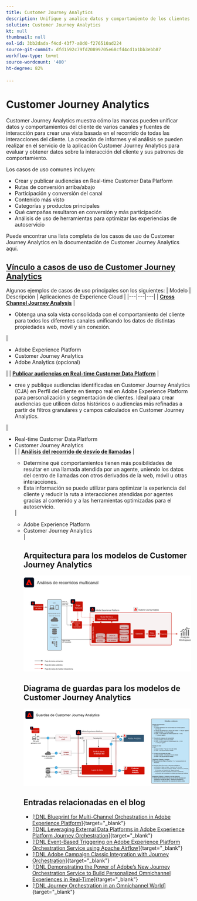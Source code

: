 ```yaml
---
title: Customer Journey Analytics
description: Unifique y analice datos y comportamiento de los clientes en todo su recorrido
solution: Customer Journey Analytics
kt: null
thumbnail: null
exl-id: 3bb2dada-f4cd-43f7-a0d0-f276510ad224
source-git-commit: dfd1592c79fd20899705e68cfd4cd1a1bb3ebb87
workflow-type: tm+mt
source-wordcount: '400'
ht-degree: 82%

---
```


# Customer Journey Analytics

Customer Journey Analytics muestra cómo las marcas pueden unificar datos y comportamientos del cliente de varios canales y fuentes de interacción para crear una vista basada en el recorrido de todas las interacciones del cliente. La creación de informes y el análisis se pueden realizar en el servicio de la aplicación Customer Journey Analytics para evaluar y obtener datos sobre la interacción del cliente y sus patrones de comportamiento.

Los casos de uso comunes incluyen:

* Crear y publicar audiencias en Real-time Customer Data Platform
* Rutas de conversión arriba/abajo
* Participación y conversión del canal
* Contenido más visto
* Categorías y productos principales
* Qué campañas resultaron en conversión y más participación
* Análisis de uso de herramientas para optimizar las experiencias de autoservicio

Puede encontrar una lista completa de los casos de uso de Customer Journey Analytics en la documentación de Customer Journey Analytics aquí.

## [Vínculo a casos de uso de Customer Journey Analytics](https://experienceleague.adobe.com/docs/analytics-platform/using/cja-usecases/cja-usecases.html?lang=es)

Algunos ejemplos de casos de uso principales son los siguientes:
| Modelo | Descripción | Aplicaciones de Experience Cloud |
|---|---|---|
| **[Cross Channel Journey Analysis](https://experienceleague.adobe.com/docs/analytics-platform/using/cja-usecases/cross-channel.html?lang=es)**  | <ul><li>Obtenga una sola vista consolidada con el comportamiento del cliente para todos los diferentes canales unificando los datos de distintas propiedades web, móvil y sin conexión.</li></ul> | <ul><li>Adobe Experience Platform</li><li>Customer Journey Analytics</li><li>Adobe Analytics (opcional)</li></ul>| | **[Publicar audiencias en Real-time Customer Data Platform](https://experienceleague.adobe.com/docs/analytics-platform/using/cja-components/audiences/publish.html)** | <ul><li>cree y publique audiencias identificadas en Customer Journey Analytics (CJA) en Perfil del cliente en tiempo real en Adobe Experience Platform para personalización y segmentación de clientes. Ideal para crear audiencias que utilicen datos históricos o audiencias más refinadas a partir de filtros granulares y campos calculados en Customer Journey Analytics.</li></ul> | <ul><li>Real-time Customer Data Platform</li><li>Customer Journey Analytics</li> |
| **[Análisis del recorrido de desvío de llamadas](https://experienceleague.adobe.com/docs/analytics-platform/using/cja-usecases/call-center.html?lang=es)** | <ul><li>Determine qué comportamientos tienen más posibilidades de resultar en una llamada atendida por un agente, uniendo los datos del centro de llamadas con otros derivados de la web, móvil u otras interacciones.</li><li>Esta información se puede utilizar para optimizar la experiencia del cliente y reducir la ruta a interacciones atendidas por agentes gracias al contenido y a las herramientas optimizadas para el autoservicio.  </li></ul> | <ul><li>Adobe Experience Platform</li><li>Customer Journey Analytics</li> |

## Arquitectura para los modelos de Customer Journey Analytics

![Diagrama de arquitectura](assets/CJA.svg)

## Diagrama de guardas para los modelos de Customer Journey Analytics

![Diagrama de guardas](assets/cja_guardrails.svg)

## Entradas relacionadas en el blog

* [[!DNL Blueprint for Multi-Channel Orchestration in Adobe Experience Platform]](https://medium.com/adobetech/blueprint-for-multi-channel-orchestration-in-adobe-experience-platform-c68317e94184){target=&quot;_blank&quot;}
* [[!DNL Leveraging External Data Platforms in Adobe Experience Platform Journey Orchestration]](https://medium.com/adobetech/leveraging-external-data-platforms-in-adobe-experience-platform-journey-orchestration-54fc6134fe17){target=&quot;_blank&quot;}
* [[!DNL Event-Based Triggering on Adobe Experience Platform Orchestration Service using Apache Airflow]](https://medium.com/adobetech/event-based-triggering-on-adobe-experience-platform-orchestration-service-using-apache-airflow-8607b28251f1){target=&quot;_blank&quot;}
* [[!DNL Adobe Campaign Classic Integration with Journey Orchestration]](https://medium.com/adobetech/adobe-campaign-classic-integration-with-journey-orchestration-ae577653281){target=&quot;_blank&quot;}
* [[!DNL Demonstrating the Power of Adobe’s New Journey Orchestration Service to Build Personalized Omnichannel Experiences in Real-Time]](https://medium.com/adobetech/demonstrating-the-power-of-adobes-new-journey-orchestration-service-to-build-personalized-aa60d88cd34){target=&quot;_blank&quot;}
* [[!DNL Journey Orchestration in an Omnichannel World]](https://medium.com/adobetech/journey-orchestration-in-an-omnichannel-world-3a2d32d556d9){target=&quot;_blank&quot;}
